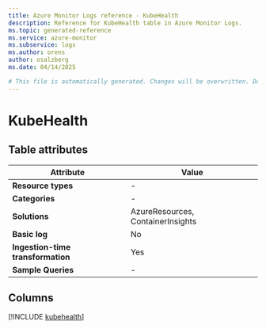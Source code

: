 ```yaml
---
title: Azure Monitor Logs reference - KubeHealth
description: Reference for KubeHealth table in Azure Monitor Logs.
ms.topic: generated-reference
ms.service: azure-monitor
ms.subservice: logs
ms.author: orens
author: osalzberg
ms.date: 04/14/2025

# This file is automatically generated. Changes will be overwritten. Do not change this file directly.
---
```


# KubeHealth




## Table attributes

|Attribute|Value|
|---|---|
|**Resource types**|-|
|**Categories**|-|
|**Solutions**| AzureResources, ContainerInsights|
|**Basic log**|No|
|**Ingestion-time transformation**|Yes|
|**Sample Queries**|-|



## Columns
  
[!INCLUDE [kubehealth](~/reusable-content/ce-skilling/azure/includes/azure-monitor/reference/tables/kubehealth-include.md)]
